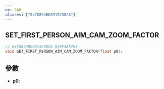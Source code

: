 ```yaml
---
ns: CAM
aliases: ["0x70894BD0915C5BCA"]
---
```

## SET_FIRST_PERSON_AIM_CAM_ZOOM_FACTOR

```c
// 0x70894BD0915C5BCA 0x9F4AF763
void SET_FIRST_PERSON_AIM_CAM_ZOOM_FACTOR(float p0);
```

## 參數
* **p0**: 

